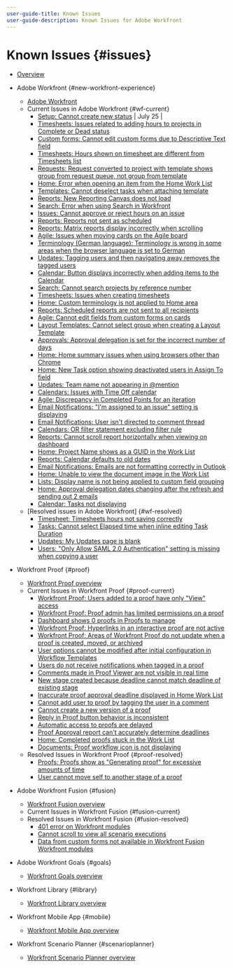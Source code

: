 ```yaml
---
user-guide-title: Known Issues
user-guide-description: Known Issues for Adobe Workfront
---
```


# Known Issues {#issues}

+ [Overview](overview.md)

+ Adobe Workfront {#new-workfront-experience}
  + [Adobe Workfront](newworkfrontexperience.md)
  + Current Issues in Adobe Workfront {#wf-current}
    + [Setup: Cannot create new status](known-issues-workfront/wf-cannot-create-new-status.md) | July 25 | 
    + [Timesheets: Issues related to adding hours to projects in Complete or Dead status](known-issues-workfront/wf-timesheets-add-hours-to-complete-dead.md)
    + [Custom forms: Cannot edit custom forms due to Descriptive Text field](known-issues-workfront/wf-cust-form-descr-text-label-error.md)
    + [Timesheets: Hours shown on timesheet are different from Timesheets list](known-issues-workfront/wf-timesheets-hours-different-in-list.md)
    + [Requests: Request converted to project with template shows group from request queue, not group from template](known-issues-workfront/wf-requests-converted-shows-group-from-queue.md)
    + [Home: Error when opening an item from the Home Work List](known-issues-workfront/wf-home-error-opening-item-work-list.md)
    + [Templates: Cannot deselect tasks when attaching template](known-issues-workfront/wf-templ-cannot-deselect-tasks.md)
    + [Reports: New Reporting Canvas does not load](known-issues-workfront/wf-reports-new-canvas-does-not-load.md)
    + [Search: Error when using Search in Workfront](known-issues-workfront/wf-search-error-using-search.md) 
    + [Issues: Cannot approve or reject hours on an issue](known-issues-workfront/wf-issues-cannot-approve-hours.md)
    + [Reports: Reports not sent as scheduled](known-issues-workfront/wf-reports-not-sent-as-scheduled.md)
    + [Reports: Matrix reports display incorrectly when scrolling](known-issues-workfront/wf-reports-matrix-display-incorrectly.md)
    + [Agile: Issues when moving cards on the Agile board](known-issues-workfront/wf-agile-issues-moving-cards.md)
    + [Terminology (German language): Terminology is wrong in some areas when the browser language is set to German](known-issues-workfront/wf-terminology-in-german.md)
    + [Updates: Tagging users and then navigating away removes the tagged users](known-issues-workfront/wf-updates-tag-users-navigate-away-untags.md)
    + [Calendar: Button displays incorrectly when adding items to the Calendar](known-issues-workfront/wf-calendar-button-displays-incorrectly.md)
    + [Search: Cannot search projects by reference number](known-issues-workfront/wf-search-cannot-search-proj-by-ref-number.md)
    + [Timesheets: Issues when creating timesheets](known-issues-workfront/wf-timesheets-issues-creating-timesheets.md)
    + [Home: Custom terminology is not applied to Home area](known-issues-workfront/wf-home-custom-term-not-applied-to-home.md)
    + [Reports: Scheduled reports are not sent to all recipients](known-issues-workfront/wf-reports-scheduled-not-sent-to-all.md)
    + [Agile: Cannot edit fields from custom forms on cards](known-issues-workfront/wf-agile-cannot-edit-fields-custom-cards.md)
    + [Layout Templates: Cannot select group when creating a Layout Template](known-issues-workfront/wf-layout-templ-cannot-select-group.md)
    + [Approvals: Approval delegation is set for the incorrect number of days](known-issues-workfront/wf-approval-delegation-incorrect-number-of-days.md)
    + [Home: Home summary issues when using browsers other than Chrome](known-issues-workfront/wf-home-summary-issues-when-not-using-chrome.md)
    + [Home: New Task option showing deactivated users in Assign To field](known-issues-workfront/wf-home-new-task-option-showing-deactivated-users.md)
    + [Updates: Team name not appearing in @mention](known-issues-workfront/wf-updates-team-name-not-in-mention.md)
    + [Calendars: Issues with Time Off calendar](known-issues-workfront/wf-calendars-issue-time-off.md)
    + [Agile: Discrepancy in Completed Points for an iteration](known-issues-workfront/wf-agile-discrepancy-in-completed-points.md)
    + [Email Notifications: "I'm assigned to an issue" setting is displaying](known-issues-workfront/wf-email-notif-im-assigned-to-issue-displaying.md)
    + [Email Notifications: User isn't directed to comment thread](known-issues-workfront/wf-email-notif-user-not-directed-to-thread.md)
    + [Calendars: OR filter statement excluding filter rule](known-issues-workfront/wf-calendars-or-filter-statement.md)
    + [Reports: Cannot scroll report horizontally when viewing on dashboard](known-issues-workfront/wf-reports-cannot-scroll-horizontally.md)
    + [Home: Project Name shows as a GUID in the Work List](known-issues-workfront/wf-home-project-name-shows-as-guid.md)
    + [Reports: Calendar defaults to old dates](known-issues-workfront/wf-reports-caledar-defaults-to-old-dates.md)
    + [Email Notifications: Emails are not formatting correctly in Outlook](known-issues-workfront/wf-email-notif-not-formatting-in-outlook.md) 
    + [Home: Unable to view the document image in the Work List](known-issues-workfront/wf-home-unable-to-view-document-image.md)
    + [Lists: Display name is not being applied to custom field grouping](known-issues-workfront/wf-lists-display-name-not-applied-to-grouping.md)
    + [Home: Approval delegation dates changing after the refresh and sending out 2 emails](known-issues-workfront/wf-home-approval-delegation-dates-changing.md)
    + [Calendar: Tasks not displaying](known-issues-workfront/wf-calendar-tasks-not-displaying.md)
  + [Resolved issues in Adobe Workfront] {#wf-resolved}
    + [Timesheet: Timesheets hours not saving correctly](known-issues-workfront/resolved-issues-wf/wf-timesheets-hours-not-autosaving-correctly.md)
    + [Tasks: Cannot select Elapsed time when inline editing Task Duration](known-issues-workfront/resolved-issues-wf/wf-tasks-cannot-select-elapsed-time.md)
    + [Updates: My Updates page is blank](known-issues-workfront/resolved-issues-wf/wf-updates-my-updates-blank.md)
    + [Users: "Only Allow SAML 2.0 Authentication" setting is missing when copying a user](known-issues-workfront/resolved-issues-wf/wf-users-only-allow-saml-setting-missing.md)


+ Workfront Proof {#proof}
  + [Workfront Proof overview](workfrontproof.md)
  + Current Issues in Workfront Proof {#proof-current}
    + [Workfront Proof: Users added to a proof have only "View" access](known-issues-workfront-proof/proof-added-users-have-only-view.md) 
    + [Workfront Proof: Proof admin has limited permissions on a proof](known-issues-workfront-proof/resolved-issues-proof/proof-admin-has-limited-permissions.md)
    + [Dashboard shows 0 proofs in Proofs to manage](known-issues-workfront-proof/zero-proofs-to-manage.md)
    + [Workfront Proof: Hyperlinks in an interactive proof are not active](known-issues-workfront-proof/proof-hyperlinks-are-not-active.md)
    + [Workfront Proof: Areas of Workfront Proof do not update when a proof is created, moved, or archived](known-issues-workfront-proof/proof-areas-not-update-when-proof-moved.md)
    + [User options cannot be modified after initial configuration in Workflow Templates](known-issues-workfront-proof/user-options-cannot-be-modified-after-initial-configuration.md)
    + [Users do not receive notifications when tagged in a proof](known-issues-workfront-proof/users-do-not-receive-notifications-when-tagged-in-a-proof.md)
    + [Comments made in Proof Viewer are not visible in real time](known-issues-workfront-proof/comments-not-visible-in-real-time.md)
    + [New stage created because deadline cannot match deadline of existing stage](known-issues-workfront-proof/new-stage-created.md)
    + [Inaccurate proof approval deadline displayed in Home Work List](known-issues-workfront-proof/inaccurate-proof-approval-deadline-displayed.md)
    + [Cannot add user to proof by tagging the user in a comment](known-issues-workfront-proof/cannot-add-user-to-proof.md)
    + [Cannot create a new version of a proof](known-issues-workfront-proof/cannot-create-a-new-version-of-a-proof.md)
    + [Reply in Proof button behavior is inconsistent](known-issues-workfront-proof/reply-in-proof-button-behavior-is-inconsistent.md)
    + [Automatic access to proofs are delayed](known-issues-workfront-proof/automatic-access-to-proofs-are-delayed.md)
    + [Proof Approval report can't accurately determine deadlines](known-issues-workfront-proof/proof-approval-report-cant-accurately-determine-deadlines.md)
    + [Home: Completed proofs stuck in the Work List](known-issues-workfront-proof/completed-proofs-stuck-in-the-work-list.md)
    + [Documents: Proof workflow icon is not displaying](known-issues-workfront-proof/proof-workflow-icon-is-not-displaying.md)
  + Resolved Issues in Workfront Proof {#proof-resolved}
    + [Proofs: Proofs show as "Generating proof" for excessive amounts of time](known-issues-workfront-proof/resolved-issues-proof/generating-proof-for-excessive-amounts-of-time.md)
    + [User cannot move self to another stage of a proof](known-issues-workfront-proof/resolved-issues-proof/user-cannot-move-self-to-another-stage-of-a-proof.md)

+ Adobe Workfront Fusion {#fusion}
  + [Workfront Fusion overview](workfrontfusion.md)
  + Current Issues in Workfront Fusion {#fusion-current}
  + Resolved Issues in Workfront Fusion {#fusion-resolved}
    + [401 error on Workfront modules](known-issues-workfront-fusion/resolved-issues-fusion/401-error-on-workfront-modules.md)
    + [Cannot scroll to view all scenario executions](known-issues-workfront-fusion/resolved-issues-fusion/cannot-scroll-to-view-all-scenario-executions.md)
    + [Data from custom forms not available in Workfront Fusion Workfront modules](known-issues-workfront-fusion/resolved-issues-fusion/data-from-custom-forms-not-available.md)

+ Adobe Workfront Goals {#goals}
  + [Workfront Goals overview](workfrontgoals.md)
+ Workfront Library {#library}
  + [Workfront Library overview](workfrontlibrary.md)
+ Workfront Mobile App {#mobile}
  + [Workfront Mobile App overview](workfrontmobile.md)
+ Workfront Scenario Planner {#scenarioplanner}
  + [Workfront Scenario Planner overview](workfrontscenarioplanner.md)

<!--

Articles must be added to this TOC file in order to render.

Use this list format to specify links to articles and section headings that expand and collapse in the left rail of the user guide.

An article link CANNOT be used as a section heading.

Page url - https://one.workfront.com/s/article/Known-Issues

Known Issues in the new Workfront experience
Known Issues in Workfront Fusion
Known Issues in Workfront Goals
Known Issues in Workfront Library
Known Issues in the Workfront Mobile App
Known Issues in Workfront Proof
Known Issues in Workfront Scenario Planner

-->
